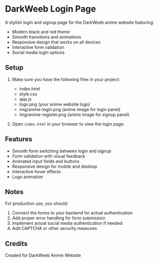 # DarkWeeb Login Page

A stylish login and signup page for the DarkWeeb anime website featuring:

- Modern black and red theme
- Smooth transitions and animations
- Responsive design that works on all devices
- Interactive form validation
- Social media login options

## Setup

1. Make sure you have the following files in your project:
   - index.html
   - style.css
   - app.js
   - logo.png (your anime website logo)
   - img/anime-login.png (anime image for login panel)
   - img/anime-register.png (anime image for signup panel)

2. Open `index.html` in your browser to view the login page.

## Features

- Smooth form switching between login and signup
- Form validation with visual feedback
- Animated input fields and buttons
- Responsive design for mobile and desktop
- Interactive hover effects
- Logo animation

## Notes

For production use, you should:
1. Connect the forms to your backend for actual authentication
2. Add proper error handling for form submission
3. Implement actual social media authentication if needed
4. Add CAPTCHA or other security measures

## Credits

Created for DarkWeeb Anime Website 